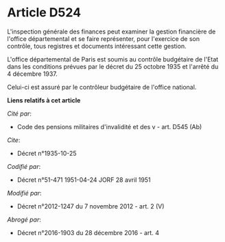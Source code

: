 # Article D524

L'inspection générale des finances peut examiner la gestion financière de l'office départemental et se faire représenter,
pour l'exercice de son contrôle, tous registres et documents intéressant cette gestion. 

L'office départemental de Paris est soumis au contrôle budgétaire de l'Etat dans les conditions prévues par le décret du 25
octobre 1935 et l'arrêté du 4 décembre 1937. 

Celui-ci est assuré par le        contrôleur budgétaire de l'office national.

**Liens relatifs à cet article**

_Cité par_:

  - Code des pensions militaires d'invalidité et des v - art. D545 (Ab)

_Cite_:

  - Décret n°1935-10-25

_Codifié par_:

  - Décret n°51-471 1951-04-24 JORF 28 avril 1951

_Modifié par_:

  - Décret n°2012-1247 du 7 novembre 2012 - art. 2 (V)

_Abrogé par_:

  - Décret n°2016-1903 du 28 décembre 2016 - art. 4
